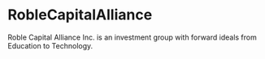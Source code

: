# RobleCapitalAlliance
Roble Capital Alliance Inc. is an investment group with forward ideals from Education to Technology.
